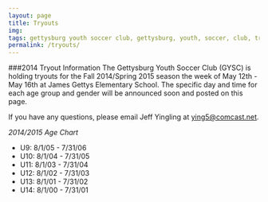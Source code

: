 ```yaml
---
layout: page
title: Tryouts
img: 
tags: gettysburg youth soccer club, gettysburg, youth, soccer, club, tryouts
permalink: /tryouts/
---
```

###2014 Tryout Information
The Gettysburg Youth Soccer Club (GYSC) is holding tryouts for the Fall 2014/Spring 2015 season the week of May 12th - May 16th at James Gettys Elementary School. The specific day and time for each age group and gender will be announced soon and posted on this page.

If you have any questions, please email Jeff Yingling at <ying5@comcast.net>.

*2014/2015 Age Chart*

<ul>
<li>U9:  8/1/05 - 7/31/06</li>
<li>U10: 8/1/04 - 7/31/05</li>
<li>U11: 8/1/03 - 7/31/04</li>
<li>U12: 8/1/02 - 7/31/03</li>
<li>U13: 8/1/01 - 7/31/02</li>
<li>U14: 8/1/00 - 7/31/01</li>
</ul>
